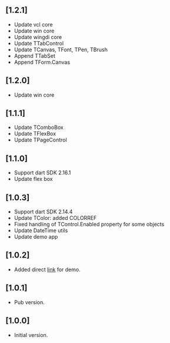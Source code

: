 ## [1.2.1]
- Update vcl core
- Update win core
- Update wingdi core
- Update TTabControl
- Update TCanvas, TFont, TPen, TBrush
- Append TTabSet
- Append TForm.Canvas

## [1.2.0]

- Update win core

## [1.1.1]

- Update TComboBox
- Update TFlexBox
- Update TPageControl

## [1.1.0]

- Support dart SDK 2.16.1
- Update flex box

## [1.0.3]

- Support dart SDK 2.14.4
- Update TColor: added COLORREF
- Fixed handling of TControl.Enabled property for some objects
- Update DateTime utils
- Update demo app

## [1.0.2]

- Added direct [link](http://dart-vcl.delasoft.org/) for demo.

## [1.0.1]

- Pub version.

## [1.0.0]

- Initial version.
